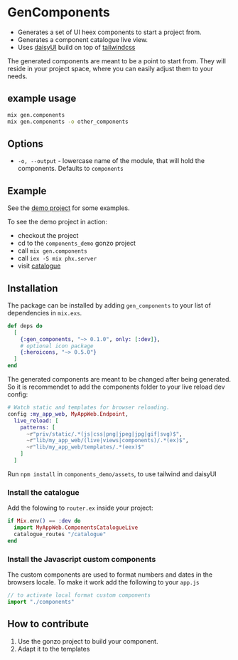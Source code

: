# GenComponents
<!-- MDOC !-->

* Generates a set of UI heex components to start a project from.
* Generates a component catalogue live view.
* Uses [daisyUI](https://daisyui.com/) build on top of [tailwindcss](https://tailwindcss.com/)

The generated components are meant to be a point to start from. 
They will reside in your project space, where you can easily adjust them to your needs.

## example usage

```bash
mix gen.components
mix gen.components -o other_components
```

## Options

* `-o, --output` - lowercase name of the module,
  that will hold the components. Defaults to `components`

## Example

See the [demo project](https://github.com/inspired-consulting/gen_components/tree/main/components_demo)
for some examples.

To see the demo project in action:

* checkout the project
* cd to the `components_demo` gonzo project
* call `mix gen.components`
* call `iex -S mix phx.server`
* visit [catalogue](https://localhost:4000/catalogue)

## Installation

The package can be installed by adding `gen_components` to your list of
dependencies in `mix.exs`.

```elixir
def deps do
  [
    {:gen_components, "~> 0.1.0", only: [:dev]},
    # optional icon package
    {:heroicons, "~> 0.5.0"}
  ]
end
```

The generated components are meant to be changed after being generated. So it is
recommendet to add the components folder to your live reload dev config:

```elixir
# Watch static and templates for browser reloading.
config :my_app_web, MyAppWeb.Endpoint,
  live_reload: [
    patterns: [
      ~r"priv/static/.*(js|css|png|jpeg|jpg|gif|svg)$",
      ~r"lib/my_app_web/(live|views|components)/.*(ex)$",
      ~r"lib/my_app_web/templates/.*(eex)$"
    ]
  ]


```

Run `npm install` in `components_demo/assets`, to use tailwind and daisyUI

### Install the catalogue

Add the folowing to `router.ex` inside your project:

```elixir
if Mix.env() == :dev do
  import MyAppWeb.ComponentsCatalogueLive
  catalogue_routes "/catalogue"
end
```

### Install the Javascript custom components

The custom components are used to format numbers and dates in the browsers locale.
To make it work add the following to your `app.js`

```javascript
// to activate local format custom components
import "./components"
```

## How to contribute
1. Use the gonzo project to build your component.
2. Adapt it to the templates
